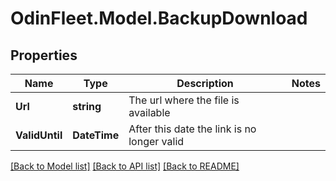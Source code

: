# OdinFleet.Model.BackupDownload

## Properties

Name | Type | Description | Notes
------------ | ------------- | ------------- | -------------
**Url** | **string** | The url where the file is available | 
**ValidUntil** | **DateTime** | After this date the link is no longer valid | 

[[Back to Model list]](../README.md#documentation-for-models) [[Back to API list]](../README.md#documentation-for-api-endpoints) [[Back to README]](../README.md)

